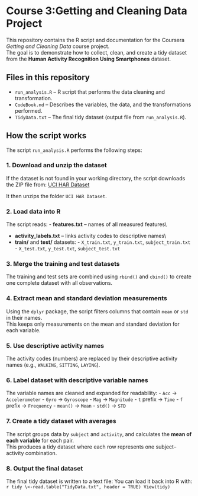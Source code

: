 # Course 3:Getting and Cleaning Data Project

This repository contains the R script and documentation for the Coursera *Getting and Cleaning Data* course project.\
The goal is to demonstrate how to collect, clean, and create a tidy dataset from the **Human Activity Recognition Using Smartphones** dataset.

## Files in this repository

-   `run_analysis.R` – R script that performs the data cleaning and transformation.
-   `CodeBook.md` – Describes the variables, the data, and the transformations performed.
-   `TidyData.txt` – The final tidy dataset (output file from `run_analysis.R`).

## How the script works

The script `run_analysis.R` performs the following steps:

### 1. Download and unzip the dataset

If the dataset is not found in your working directory, the script downloads the ZIP file from: [UCI HAR Dataset](https://d396qusza40orc.cloudfront.net/getdata%2Fprojectfiles%2FUCI%20HAR%20Dataset.zip)

It then unzips the folder `UCI HAR Dataset`.

### 2. Load data into R

The script reads: - **features.txt** – names of all measured features\
- **activity_labels.txt** – links activity codes to descriptive names\
- **train/** and **test/** datasets: - `X_train.txt`, `y_train.txt`, `subject_train.txt` - `X_test.txt`, `y_test.txt`, `subject_test.txt`

### 3. Merge the training and test datasets

The training and test sets are combined using `rbind()` and `cbind()` to create one complete dataset with all observations.

### 4. Extract mean and standard deviation measurements

Using the `dplyr` package, the script filters columns that contain `mean` or `std` in their names.\
This keeps only measurements on the mean and standard deviation for each variable.

### 5. Use descriptive activity names

The activity codes (numbers) are replaced by their descriptive activity names (e.g., `WALKING`, `SITTING`, `LAYING`).

### 6. Label dataset with descriptive variable names

The variable names are cleaned and expanded for readability: - `Acc` → `Accelerometer` - `Gyro` → `Gyroscope` - `Mag` → `Magnitude` - `t` prefix → `Time` - `f` prefix → `Frequency` - `mean()` → `Mean` - `std()` → `STD`

### 7. Create a tidy dataset with averages

The script groups data by `subject` and `activity`, and calculates the **mean of each variable** for each pair.\
This produces a tidy dataset where each row represents one subject–activity combination.

### 8. Output the final dataset

The final tidy dataset is written to a text file: You can load it back into R with:\
`r tidy \<-read.table("TidyData.txt", header = TRUE) View(tidy)`

